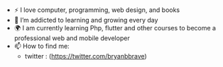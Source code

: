 
- :zap: I love computer, programming, web design, and books
- 🌱 I’m addicted to learning and growing every day
- :earth_africa: I am currently learning Php, flutter and other courses to become a professional web and mobile developer 
- 📫 How to find me: 
  - twitter : (https://twitter.com/bryanbbrave)
